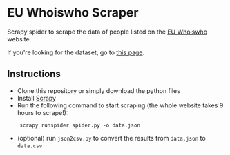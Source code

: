 # EU Whoiswho Scraper

Scrapy spider to scrape the data of people listed on the [EU Whoiswho](http://europa.eu/whoiswho/public/) website.

If you're looking for the dataset, go to [this page](https://github.com/openstate/datasets/tree/master/eu_whoiswho).

## Instructions
* Clone this repository or simply download the python files
* Install [Scrapy](http://scrapy.org/)
* Run the following command to start scraping (the whole website takes 9 hours to scrape!):
```
    scrapy runspider spider.py -o data.json
```
* (optional) run `json2csv.py` to convert the results from `data.json` to `data.csv`
